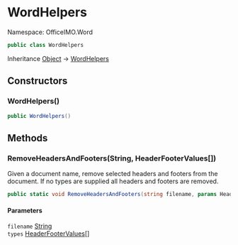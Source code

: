 # WordHelpers

Namespace: OfficeIMO.Word

```csharp
public class WordHelpers
```

Inheritance [Object](https://docs.microsoft.com/en-us/dotnet/api/system.object) → [WordHelpers](./officeimo.word.wordhelpers.md)

## Constructors

### **WordHelpers()**

```csharp
public WordHelpers()
```

## Methods

### **RemoveHeadersAndFooters(String, HeaderFooterValues[])**

Given a document name, remove selected headers and footers from the document. If no types are supplied all headers and footers are removed.

```csharp
public static void RemoveHeadersAndFooters(string filename, params HeaderFooterValues[] types)
```

#### Parameters

`filename` [String](https://docs.microsoft.com/en-us/dotnet/api/system.string)<br>
`types` [HeaderFooterValues](https://learn.microsoft.com/dotnet/api/documentformat.openxml.wordprocessing.headerfootervalues)[]<br>
